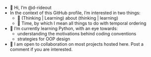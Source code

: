 - 👋 Hi, I’m @d-rideout
- In the context of this GitHub profile, I’m interested in two things:
  - 🌱 (Thinking | Learning) about (thinking | learning)
  - 🌱 Time, by which I mean all things to do with temporal ordering <!-- (and note that 'orderings' are often linear ('complete'/'total'), but not always)-->
- :musical_keyboard: I’m currently learning Python, with an eye towards:
  - understanding the motivations behind coding conventions
  - strategies for OOP design
- 💞️ I am open to collaboration on most projects hosted here.  Post a comment if you are interested.
<!-- - 📫 How to reach me ... 👀 -->

<!---
d-rideout/d-rideout is a ✨ special ✨ repository because its `README.md` (this file) appears on your GitHub profile.
You can click the Preview link to take a look at your changes.
--->
